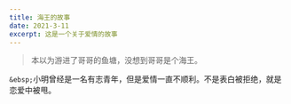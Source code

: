 ```yaml
---
title: 海王的故事
date: 2021-3-11
excerpt: 这是一个关于爱情的故事
---
```

>本以为游进了哥哥的鱼塘，没想到哥哥是个海王。

`&ebsp;`小明曾经是一名有志青年，但是爱情一直不顺利。不是表白被拒绝，就是恋爱中被甩。
